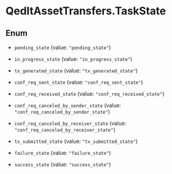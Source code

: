 # QedItAssetTransfers.TaskState

## Enum


* `pending_state` (value: `"pending_state"`)

* `in_progress_state` (value: `"in_progress_state"`)

* `tx_generated_state` (value: `"tx_generated_state"`)

* `conf_req_sent_state` (value: `"conf_req_sent_state"`)

* `conf_req_received_state` (value: `"conf_req_received_state"`)

* `conf_req_canceled_by_sender_state` (value: `"conf_req_canceled_by_sender_state"`)

* `conf_req_canceled_by_receiver_state` (value: `"conf_req_canceled_by_receiver_state"`)

* `tx_submitted_state` (value: `"tx_submitted_state"`)

* `failure_state` (value: `"failure_state"`)

* `success_state` (value: `"success_state"`)


